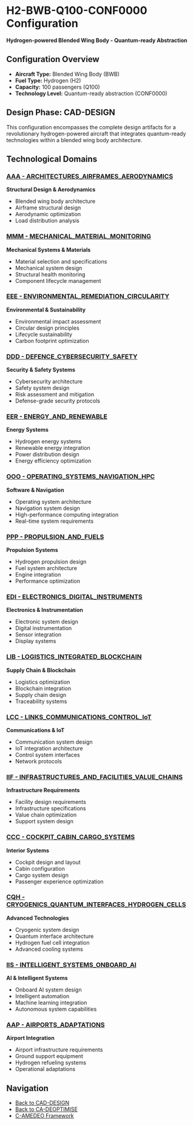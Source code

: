 # H2-BWB-Q100-CONF0000 Configuration

**Hydrogen-powered Blended Wing Body - Quantum-ready Abstraction**

## Configuration Overview

- **Aircraft Type:** Blended Wing Body (BWB)
- **Fuel Type:** Hydrogen (H2)
- **Capacity:** 100 passengers (Q100)
- **Technology Level:** Quantum-ready abstraction (CONF0000)

## Design Phase: CAD-DESIGN

This configuration encompasses the complete design artifacts for a revolutionary hydrogen-powered aircraft that integrates quantum-ready technologies within a blended wing body architecture.

## Technological Domains

### [AAA - ARCHITECTURES_AIRFRAMES_AERODYNAMICS](./AAA-ARCHITECTURES_AIRFRAMES_AERODYNAMICS/)
**Structural Design & Aerodynamics**
- Blended wing body architecture
- Airframe structural design
- Aerodynamic optimization
- Load distribution analysis

### [MMM - MECHANICAL_MATERIAL_MONITORING](./MMM-MECHANICAL_MATERIAL_MONITORING/)
**Mechanical Systems & Materials**
- Material selection and specifications
- Mechanical system design
- Structural health monitoring
- Component lifecycle management

### [EEE - ENVIRONMENTAL_REMEDIATION_CIRCULARITY](./EEE-ENVIRONMENTAL_REMEDIATION_CIRCULARITY/)
**Environmental & Sustainability**
- Environmental impact assessment
- Circular design principles
- Lifecycle sustainability
- Carbon footprint optimization

### [DDD - DEFENCE_CYBERSECURITY_SAFETY](./DDD-DEFENCE_CYBERSECURITY_SAFETY/)
**Security & Safety Systems**
- Cybersecurity architecture
- Safety system design
- Risk assessment and mitigation
- Defense-grade security protocols

### [EER - ENERGY_AND_RENEWABLE](./EER-ENERGY_AND_RENEWABLE/)
**Energy Systems**
- Hydrogen energy systems
- Renewable energy integration
- Power distribution design
- Energy efficiency optimization

### [OOO - OPERATING_SYSTEMS_NAVIGATION_HPC](./OOO-OPERATING_SYSTEMS_NAVIGATION_HPC/)
**Software & Navigation**
- Operating system architecture
- Navigation system design
- High-performance computing integration
- Real-time system requirements

### [PPP - PROPULSION_AND_FUELS](./PPP-PROPULSION_AND_FUELS/)
**Propulsion Systems**
- Hydrogen propulsion design
- Fuel system architecture
- Engine integration
- Performance optimization

### [EDI - ELECTRONICS_DIGITAL_INSTRUMENTS](./EDI-ELECTRONICS_DIGITAL_INSTRUMENTS/)
**Electronics & Instrumentation**
- Electronic system design
- Digital instrumentation
- Sensor integration
- Display systems

### [LIB - LOGISTICS_INTEGRATED_BLOCKCHAIN](./LIB-LOGISTICS_INTEGRATED_BLOCKCHAIN/)
**Supply Chain & Blockchain**
- Logistics optimization
- Blockchain integration
- Supply chain design
- Traceability systems

### [LCC - LINKS_COMMUNICATIONS_CONTROL_IoT](./LCC-LINKS_COMMUNICATIONS_CONTROL_IoT/)
**Communications & IoT**
- Communication system design
- IoT integration architecture
- Control system interfaces
- Network protocols

### [IIF - INFRASTRUCTURES_AND_FACILITIES_VALUE_CHAINS](./IIF-INFRASTRUCTURES_AND_FACILITIES_VALUE_CHAINS/)
**Infrastructure Requirements**
- Facility design requirements
- Infrastructure specifications
- Value chain optimization
- Support system design

### [CCC - COCKPIT_CABIN_CARGO_SYSTEMS](./CCC-COCKPIT_CABIN_CARGO_SYSTEMS/)
**Interior Systems**
- Cockpit design and layout
- Cabin configuration
- Cargo system design
- Passenger experience optimization

### [CQH - CRYOGENICS_QUANTUM_INTERFACES_HYDROGEN_CELLS](./CQH-CRYOGENICS_QUANTUM_INTERFACES_HYDROGEN_CELLS/)
**Advanced Technologies**
- Cryogenic system design
- Quantum interface architecture
- Hydrogen fuel cell integration
- Advanced cooling systems

### [IIS - INTELLIGENT_SYSTEMS_ONBOARD_AI](./IIS-INTELLIGENT_SYSTEMS_ONBOARD_AI/)
**AI & Intelligent Systems**
- Onboard AI system design
- Intelligent automation
- Machine learning integration
- Autonomous system capabilities

### [AAP - AIRPORTS_ADAPTATIONS](./AAP-AIRPORTS_ADAPTATIONS/)
**Airport Integration**
- Airport infrastructure requirements
- Ground support equipment
- Hydrogen refueling systems
- Operational adaptations

## Navigation

- [Back to CAD-DESIGN](../README.md)
- [Back to CA-DEOPTIMISE](../../README.md)
- [C-AMEDEO Framework](../../../README.md)